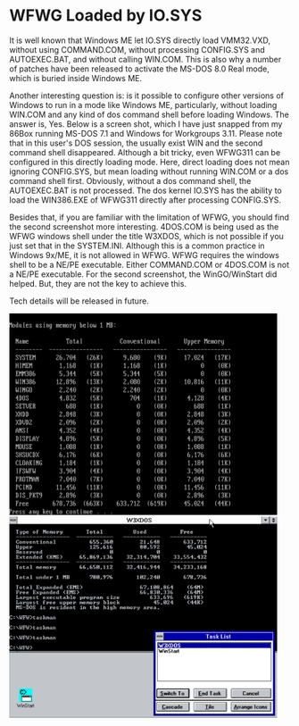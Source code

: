 # WFWG Loaded by IO.SYS

It is well known that Windows ME let IO.SYS directly load VMM32.VXD, without using COMMAND.COM, without processing CONFIG.SYS and AUTOEXEC.BAT, and without calling WIN.COM. This is also why a number of patches have been released to activate the MS-DOS 8.0 Real mode, which is buried inside Windows ME. 

Another interesting question is: is it possible to configure other versions of Windows to run in a mode like Windows ME, particularly, without loading WIN.COM and any kind of dos command shell before loading Windows. The answer is, Yes. Below is a screen shot, which I have just snapped from my 86Box running MS-DOS 7.1 and Windows for Workgroups 3.11. Please note that in this user's DOS session, the usually exist WIN and the second command shell disappeared. Although a bit tricky, even WFWG311 can be configured in this directly loading mode. Here, direct loading does not mean ignoring CONFIG.SYS, but mean loading without running WIN.COM or a dos command shell first. Obviously, without a dos command shell, the AUTOEXEC.BAT is not processed. The dos kernel IO.SYS has the ability to load the WIN386.EXE of WFWG311 directly after processing CONFIG.SYS.

Besides that, if you are familiar with the limitation of WFWG, you should find the second screenshot more interesting. 4DOS.COM is being used as the WFWG windows shell under the title W3XDOS, which is not possible if you just set that in the SYSTEM.INI. Although this is a common practice in Windows 9x/ME, it is not allowed in WFWG. WFWG requires the windows shell to be a NE/PE executable. Either COMMAND.COM or 4DOS.COM is not a NE/PE executable. For the second screenshot, the WinGO/WinStart did helped. But, they are not the key to achieve this.

Tech details will be released in future.

<img src="./WFWG_1.png" width="480"> <img src="./WFWG_2.png" width="480">



